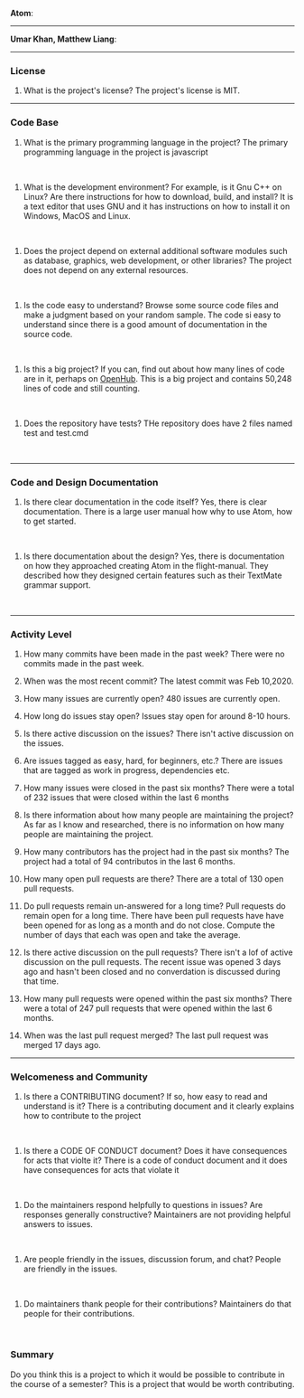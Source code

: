 **Atom**:


---

**Umar Khan, Matthew Liang**:


---


### License

1. What is the project's license?
The project's license is MIT.

---

### Code Base


1. What is the primary programming language in the project?
The primary programming language in the project is javascript
<br>

1. What is the development environment? For example, is it Gnu C++ on Linux?
Are there instructions for how to download, build, and install?
It is a text editor that uses GNU and it has instructions on how to install it on Windows, MacOS and Linux.
<br>

1. Does the project depend on external additional software modules such as
database,  graphics, web development, or other libraries?
The project does not depend on any external resources.
<br>

1. Is the code easy to understand? Browse some source code files and make
a judgment based on your random sample.
The code si easy to understand since there is a good amount of documentation in the source code.
<br>

1. Is this a big project? If you can, find out about how many lines of code
are in it, perhaps on [OpenHub](https://www.openhub.net/).
This is a big project and contains 50,248 lines of code and still counting.
<br>


1. Does the repository have tests?
THe repository does have 2 files named test and test.cmd
<br>


---

### Code and Design Documentation
1. Is there clear documentation in the code itself?
Yes, there is clear documentation. There is a large user manual how why to use Atom, how to get started. 
<br>


1. Is there documentation about the design?
Yes, there is documentation on how they approached creating Atom in the flight-manual. They described how they designed certain features such as their TextMate grammar support.
<br>


---


### Activity Level


1. How many commits have been made in the past week?
There were no commits made in the past week.

1. When was the most recent commit?
The latest commit was Feb 10,2020.

1. How many issues are currently open?
480 issues are currently open.

1. How long do issues stay open?
Issues stay open for around 8-10 hours.

1. Is there active discussion on the issues?
There isn't active discussion on the issues.

1. Are issues tagged as easy, hard, for beginners, etc.?
There are issues that are tagged as work in progress, dependencies etc.

1. How many issues were closed in the past six months?
There were a total of 232 issues that were closed within the last 6 months

1. Is there information about how many people are maintaining the project?
As far as I know and researched, there is no information on how many people are maintaining the project.

1. How many contributors has the project had in the past six months?
The project had a total of 94 contributos in the last 6 months.

1. How many open pull requests are there?
There are a total of 130 open pull requests.

1. Do pull requests remain un-answered for a long time?
Pull requests do remain open for a long time. There have been pull requests have have been opened for as long as a month and do not close.
Compute the number of days that each was open and take the average.

1. Is there active discussion on the pull requests?
There isn't a lof of active discussion on the pull requests. The recent issue was opened 3 days ago and hasn't been closed and no converdation is discussed during that time.

1. How many pull requests were opened within the past six months?
There were a total of 247 pull requests that were opened within the last 6 months.

1. When was the last  pull request  merged?
The last pull request was merged 17 days ago.

---
### Welcomeness and Community

1. Is there a CONTRIBUTING document? If so, how easy to read and understand is it?
There is a contributing document and it clearly explains how to contribute to the project
<br>

1. Is there a CODE OF CONDUCT document? Does it have consequences for acts that
violte it?
There is a code of conduct document and it does have consequences for acts that violate it
<br>

1. Do the maintainers respond helpfully to questions in issues?
Are responses generally constructive?
Maintainers are not providing helpful answers to issues. 
<br>

1. Are people friendly in the issues, discussion forum, and chat?
People are friendly in the issues.
<br>

1. Do maintainers thank people for their contributions?
Maintainers do that people for their contributions.
<br>

### Summary
Do you think  this is a project to which it would be possible to contribute in the course of a semester?
This is a project that would be worth contributing.
